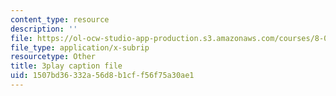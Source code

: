 ```yaml
---
content_type: resource
description: ''
file: https://ol-ocw-studio-app-production.s3.amazonaws.com/courses/8-01sc-classical-mechanics-fall-2016/1507bd36332a56d8b1cff56f75a30ae1_mLLUgcvQLgY.vtt
file_type: application/x-subrip
resourcetype: Other
title: 3play caption file
uid: 1507bd36-332a-56d8-b1cf-f56f75a30ae1
---
```

